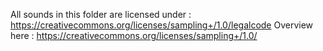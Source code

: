 All sounds in this folder are licensed under : https://creativecommons.org/licenses/sampling+/1.0/legalcode
Overview here : https://creativecommons.org/licenses/sampling+/1.0/
